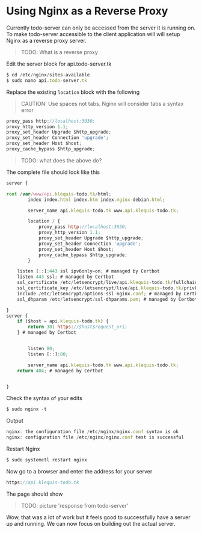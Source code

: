 # Using Nginx as a Reverse Proxy

Currently todo-server can only be accessed from the server it is running on. To make todo-server accessible to the client application will will setup Nginx as a reverse proxy server.

> TODO: What is a reverse proxy

Edit the server block for api.todo-server.tk
```js
$ cd /etc/nginx/sites-available
$ sudo nano api.todo-server.tk
```

Replace the existing `location` block with the following

> CAUTION: Use spaces not tabs. Nginx will consider tabs a syntax error

```js
proxy_pass http://localhost:3030;
proxy_http_version 1.1;
proxy_set_header Upgrade $http_upgrade;
proxy_set_header Connection 'upgrade';
proxy_set_header Host $host;
proxy_cache_bypass $http_upgrade;
```

> TODO: what does the above do?

The complete file should look like this
```js
server {

root /var/www/api.klequis-todo.tk/html;
        index index.html index.htm index.nginx-debian.html;

        server_name api.klequis-todo.tk www.api.klequis-todo.tk;

        location / {
            proxy_pass http://localhost:3030;
            proxy_http_version 1.1;
            proxy_set_header Upgrade $http_upgrade;
            proxy_set_header Connection 'upgrade';
            proxy_set_header Host $host;
            proxy_cache_bypass $http_upgrade;
        }

    listen [::]:443 ssl ipv6only=on; # managed by Certbot
    listen 443 ssl; # managed by Certbot
    ssl_certificate /etc/letsencrypt/live/api.klequis-todo.tk/fullchain.pem; # managed by Certbot
    ssl_certificate_key /etc/letsencrypt/live/api.klequis-todo.tk/privkey.pem; # managed by Certbot
    include /etc/letsencrypt/options-ssl-nginx.conf; # managed by Certbot
    ssl_dhparam /etc/letsencrypt/ssl-dhparams.pem; # managed by Certbot

}
server {
    if ($host = api.klequis-todo.tk) {
        return 301 https://$host$request_uri;
    } # managed by Certbot


        listen 80;
        listen [::]:80;

        server_name api.klequis-todo.tk www.api.klequis-todo.tk;
    return 404; # managed by Certbot


}
```

Check the syntax of your edits
```js
$ sudo nginx -t
```
Output
```js
nginx: the configuration file /etc/nginx/nginx.conf syntax is ok
nginx: configuration file /etc/nginx/nginx.conf test is successful
```

Restart Nginx
```js
$ sudo systemctl restart nginx
```

Now go to a browser and enter the address for your server
```js
https://api.klequis-todo.tk
```
The page should show
> TODO: picture 'response from todo-server'


Wow, that was a lot of work but it feels good to successfully have a server up and running. We can now focus on building out the actual server.
